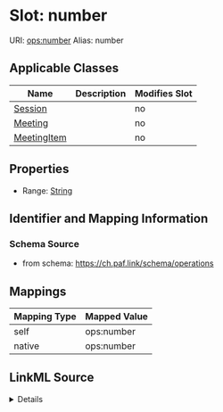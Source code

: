 

# Slot: number 



URI: [ops:number](https://ch.paf.link/schema/operations/number)
Alias: number

<!-- no inheritance hierarchy -->





## Applicable Classes

| Name | Description | Modifies Slot |
| --- | --- | --- |
| [Session](Session.md) |  |  no  |
| [Meeting](Meeting.md) |  |  no  |
| [MeetingItem](MeetingItem.md) |  |  no  |







## Properties

* Range: [String](String.md)





## Identifier and Mapping Information







### Schema Source


* from schema: https://ch.paf.link/schema/operations




## Mappings

| Mapping Type | Mapped Value |
| ---  | ---  |
| self | ops:number |
| native | ops:number |




## LinkML Source

<details>
```yaml
name: number
from_schema: https://ch.paf.link/schema/operations
rank: 1000
alias: number
domain_of:
- Session
- Meeting
- MeetingItem
range: string

```
</details>